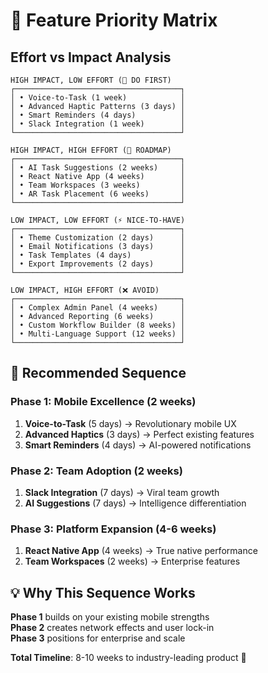 # 🎯 Feature Priority Matrix
## Effort vs Impact Analysis

```
HIGH IMPACT, LOW EFFORT (🎯 DO FIRST)
┌─────────────────────────────────────┐
│ • Voice-to-Task (1 week)            │
│ • Advanced Haptic Patterns (3 days) │
│ • Smart Reminders (4 days)          │
│ • Slack Integration (1 week)        │
└─────────────────────────────────────┘

HIGH IMPACT, HIGH EFFORT (🚀 ROADMAP)
┌─────────────────────────────────────┐
│ • AI Task Suggestions (2 weeks)     │
│ • React Native App (4 weeks)        │
│ • Team Workspaces (3 weeks)         │
│ • AR Task Placement (6 weeks)       │
└─────────────────────────────────────┘

LOW IMPACT, LOW EFFORT (⚡ NICE-TO-HAVE)
┌─────────────────────────────────────┐
│ • Theme Customization (2 days)      │
│ • Email Notifications (3 days)      │
│ • Task Templates (4 days)           │
│ • Export Improvements (2 days)      │
└─────────────────────────────────────┘

LOW IMPACT, HIGH EFFORT (❌ AVOID)
┌─────────────────────────────────────┐
│ • Complex Admin Panel (4 weeks)     │
│ • Advanced Reporting (6 weeks)      │
│ • Custom Workflow Builder (8 weeks) │
│ • Multi-Language Support (12 weeks) │
└─────────────────────────────────────┘
```

## 🎯 **Recommended Sequence**

### Phase 1: Mobile Excellence (2 weeks)
1. **Voice-to-Task** (5 days) → Revolutionary mobile UX
2. **Advanced Haptics** (3 days) → Perfect existing features
3. **Smart Reminders** (4 days) → AI-powered notifications

### Phase 2: Team Adoption (2 weeks)  
1. **Slack Integration** (7 days) → Viral team growth
2. **AI Suggestions** (7 days) → Intelligence differentiation

### Phase 3: Platform Expansion (4-6 weeks)
1. **React Native App** (4 weeks) → True native performance
2. **Team Workspaces** (2 weeks) → Enterprise features

## 💡 **Why This Sequence Works**

**Phase 1** builds on your existing mobile strengths  
**Phase 2** creates network effects and user lock-in  
**Phase 3** positions for enterprise and scale  

**Total Timeline**: 8-10 weeks to industry-leading product 🚀